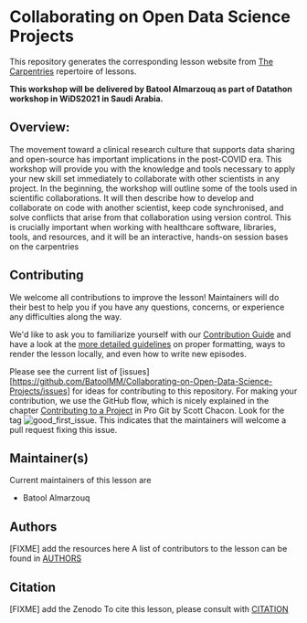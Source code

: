 # Collaborating on Open Data Science Projects

This repository generates the corresponding lesson website from [The Carpentries](https://carpentries.org/) repertoire of lessons. 

**This workshop will be delivered by Batool Almarzouq as part of Datathon workshop in WiDS2021 in Saudi Arabia.**

## Overview:

The movement toward a clinical research culture that supports data sharing and open-source has important implications in the post-COVID era.  This workshop will provide you with the knowledge and tools necessary to apply your new skill set immediately to collaborate with other scientists in any project. In the beginning, the workshop will outline some of the tools used in scientific collaborations. It will then describe how to develop and collaborate on code with another scientist, keep code synchronised, and solve conflicts that arise from that collaboration using version control. This is crucially important when working with healthcare software, libraries, tools, and resources, and it will be an interactive, hands-on session bases on the carpentries

## Contributing

We welcome all contributions to improve the lesson! Maintainers will do their best to help you if you have any
questions, concerns, or experience any difficulties along the way.

We'd like to ask you to familiarize yourself with our [Contribution Guide](CONTRIBUTING.md) and have a look at
the [more detailed guidelines][lesson-example] on proper formatting, ways to render the lesson locally, and even
how to write new episodes.

Please see the current list of [issues][https://github.com/BatoolMM/Collaborating-on-Open-Data-Science-Projects/issues] for ideas for contributing to this
repository. For making your contribution, we use the GitHub flow, which is
nicely explained in the chapter [Contributing to a Project](http://git-scm.com/book/en/v2/GitHub-Contributing-to-a-Project) in Pro Git
by Scott Chacon.
Look for the tag ![good_first_issue](https://img.shields.io/badge/-good%20first%20issue-gold.svg). This indicates that the maintainers will welcome a pull request fixing this issue.  


## Maintainer(s)

Current maintainers of this lesson are 

* Batool Almarzouq

## Authors
[FIXME] add the resources here
A list of contributors to the lesson can be found in [AUTHORS](AUTHORS)

## Citation

[FIXME] add the Zenodo
To cite this lesson, please consult with [CITATION](CITATION)

[lesson-example]: https://carpentries.github.io/lesson-example

